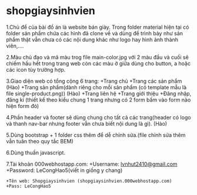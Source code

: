 # shopgiaysinhvien

1.Chủ để của bài đồ án là website bán giày. Trong folder material hiện tại có folder sản phẩm chứa các hình đã clone về và dùng để trình bày như sản phẩm thật vẫn chưa có các nội dung khác như logo hay hình ảnh thành viên,....

2.Màu chủ đạo và mã màu trog file main-color.jpg với 2 màu đầu và cuối sẽ chiếm hầu hết trong trang web còn các màu ở giữa dùng cho button, a hoặc các icon tùy trường hợp.

3.Giao diện web có tổng cộng 6 trang:
	+Trang chủ
	+Trang các sản phẩm (Hào)
	+Trang sản phẩm(dành riêng cho mỗi sản phẩm (có template mẫu là file single-product.png)) (Hào)
	+Trang liên hệ
	+Trang giới thiệu
	+Đăng nhập, đăng kí (thiết kế theo kiểu chung 1 trang nhưng có 2 form bấm vào form nào hiện form đó)

4.Phần header và footer sẽ dùng chung cho tất cả các trang(header có logo và thanh nav-bar nhưng footer vẫn chưa biết nội dung là gì). (Hào)

5.Dùng bootstrap + 1 folder css thêm để dễ chỉnh sửa.(file chỉnh sửa thêm vẫn tuân theo quy tắc BEM)

6.Dùng thuần javascript.

7.Tài khoản 000webhostapp.com: 
	+Username: lvnhut2410@gmail.com
	+Password: LeCongHao5(viết in giống y chang)

	+Tên web: Shopgiaysinhvien (shopgiaysinhvien.000webhostapp.com)
	+Pass: LeCongHao5
